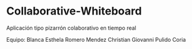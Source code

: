 # Collaborative-Whiteboard
 Aplicación tipo pizarrón colaborativo en tiempo real

Equipo:
Blanca Esthela Romero Mendez
Christian Giovanni Pulido Coria
